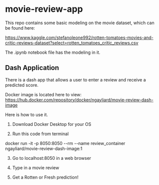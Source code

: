 # movie-review-app

This repo contains some basic modeling on the movie dataset, which can be found here:

https://www.kaggle.com/stefanoleone992/rotten-tomatoes-movies-and-critic-reviews-dataset?select=rotten_tomatoes_critic_reviews.csv

The .ipynb notebook file has the modeling in it.

## Dash Application

There is a dash app that allows a user to enter a review and receive a predicted score.

Docker image is located here to view:
https://hub.docker.com/repository/docker/ngayliard/movie-review-dash-image

Here is how to use it.

1. Download Docker Desktop for your OS

2. Run this code from terminal

docker run -it -p 8050:8050 --rm --name review_container ngayliard/movie-review-dash-image:1

3. Go to localhost:8050 in a web browser

4. Type in a movie review

5. Get a Rotten or Fresh prediction!
